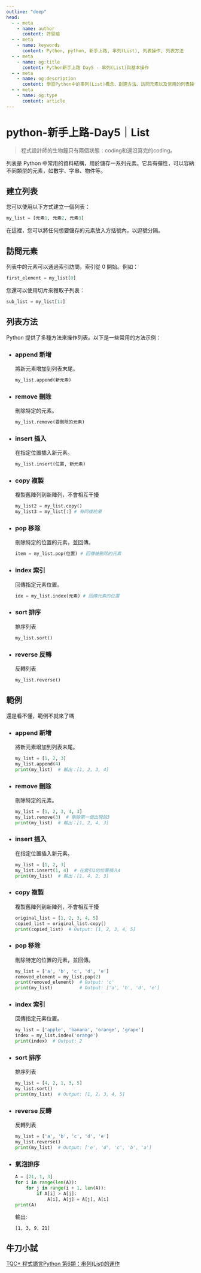 ```yaml
---
outline: "deep"
head:
  - - meta
    - name: author
      content: 許恩綸
  - - meta
    - name: keywords
      content: Python, python, 新手上路, 串列(List), 列表操作, 列表方法
  - - meta
    - name: og:title
      content: Python新手上路 Day5 - 串列(List)與基本操作
  - - meta
    - name: og:description
      content: 學習Python中的串列(List)概念、創建方法、訪問元素以及常用的列表操作方法
  - - meta
    - name: og:type
      content: article
---
```


# python-新手上路-Day5｜List

> 程式設計師的生物鐘只有兩個狀態：coding和還沒寫完的coding。

列表是 Python 中常用的資料結構，用於儲存一系列元素。它具有彈性，可以容納不同類型的元素，如數字、字串、物件等。

## 建立列表

您可以使用以下方式建立一個列表：

```py
my_list = [元素1, 元素2, 元素3]
```


在這裡，您可以將任何想要儲存的元素放入方括號內，以逗號分隔。

## 訪問元素

列表中的元素可以通過索引訪問，索引從 0 開始。例如：

```py
first_element = my_list[0]
```

您還可以使用切片來獲取子列表：

```py
sub_list = my_list[1:]
```

## 列表方法

Python 提供了多種方法來操作列表。以下是一些常用的方法示例：

- ### append 新增
    將新元素<span class='mm'>增加</span>到列表末尾。
    ```py
    my_list.append(新元素)
    ```

- ### remove 刪除
    <span class='mm'>刪除</span>特定的元素。
    ```py
    my_list.remove(要刪除的元素)
    ```

- ### insert 插入
    在指定位置<span class='mm'>插入</span>新元素。
    ```py
    my_list.insert(位置, 新元素)
    ```

- ### copy 複製
    複製舊陣列到新陣列，不會相互干擾
    ```py
    my_list2 = my_list.copy()
    my_list3 = my_list[:] # 有同樣校果
    ```

- ### pop 移除
    <span class='mm'>刪除</span>特定的<span class='mm'>位置</span>的元素，並回傳。
    ```py
    item = my_list.pop(位置) # 回傳被刪除的元素
    ```

- ### index 索引
    回傳指定元素位置。
    ```py
    idx = my_list.index(元素) # 回傳元素的位置
    ``` 

- ### sort 排序
    排序列表
    ```py
    my_list.sort()
    ```

- ### reverse 反轉
    反轉列表
    ```py
    my_list.reverse()
    ```

    
## 範例
還是看不懂，範例不就來了嗎

- ### append 新增
    將新元素<span class='mm'>增加</span>到列表末尾。
    ```py
    my_list = [1, 2, 3]
    my_list.append(4)
    print(my_list)  # 輸出：[1, 2, 3, 4]
    ```
- ### remove 刪除
    <span class='mm'>刪除</span>特定的元素。
    ```py
    my_list = [1, 2, 3, 4, 3]
    my_list.remove(3)  # 刪除第一個出現的3
    print(my_list)  # 輸出：[1, 2, 4, 3]
    ```

- ### insert 插入
    在指定位置<span class='mm'>插入</span>新元素。
    ```py
    my_list = [1, 2, 3]
    my_list.insert(1, 4)  # 在索引1的位置插入4
    print(my_list)  # 輸出：[1, 4, 2, 3]
    ``` 

- ### copy 複製
    複製舊陣列到新陣列，不會相互干擾
    ```py
    original_list = [1, 2, 3, 4, 5]
    copied_list = original_list.copy()
    print(copied_list)  # Output: [1, 2, 3, 4, 5]
    ```

- ### pop 移除
    <span class='mm'>刪除</span>特定的<span class='mm'>位置</span>的元素，並回傳。
    ```py
    my_list = ['a', 'b', 'c', 'd', 'e']
    removed_element = my_list.pop(2)
    print(removed_element)  # Output: 'c'
    print(my_list)          # Output: ['a', 'b', 'd', 'e']
    ```

- ### index 索引
    回傳指定元素位置。
    ```py
    my_list = ['apple', 'banana', 'orange', 'grape']
    index = my_list.index('orange')
    print(index)  # Output: 2
    ```

- ### sort 排序
    排序列表
    ```py
    my_list = [4, 2, 1, 3, 5]
    my_list.sort()
    print(my_list)  # Output: [1, 2, 3, 4, 5]
    ```

- ### reverse 反轉
    反轉列表
    ```py
    my_list = ['a', 'b', 'c', 'd', 'e']
    my_list.reverse()
    print(my_list)  # Output: ['e', 'd', 'c', 'b', 'a']
    ```

- ### 氣泡排序
    ```py
    A = [21, 1, 3]
    for i in range(len(A)):
        for j in range(i + 1, len(A)):
            if A[i] > A[j]:
                A[i], A[j] = A[j], A[i]
    print(A)
    ```
    輸出:
    ```
    [1, 3, 9, 21]
    ```


## 牛刀小試

[TQC+ 程式語言Python 第6類：串列(List)的運作](./tqc/tqc6/601)
